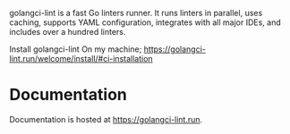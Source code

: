 golangci-lint is a fast Go linters runner. It runs linters in parallel, uses caching, supports YAML configuration, integrates with all major IDEs, and includes over a hundred linters.

Install golangci-lint On my machine;
https://golangci-lint.run/welcome/install/#ci-installation 
# Documentation 
Documentation is hosted at https://golangci-lint.run.

